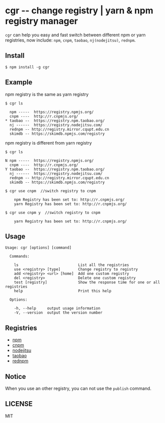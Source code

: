 # cgr -- change registry | yarn & npm registry manager

`cgr` can help you easy and fast switch between different npm or yarn registries,
now include: `npm`, `cnpm`, `taobao`, `nj(nodejitsu)`, `rednpm`.

## Install

```
$ npm install -g cgr
```

## Example

npm registry is the same as yarn registry

```
$ cgr ls

  npm -----  https://registry.npmjs.org/
  cnpm ----  http://r.cnpmjs.org/
* taobao --  https://registry.npm.taobao.org/
  nj ------  https://registry.nodejitsu.com/
  rednpm -- http://registry.mirror.cqupt.edu.cn
  skimdb -- https://skimdb.npmjs.com/registry

```

npm registry is different from yarn registry

```
$ cgr ls

N npm -----  https://registry.npmjs.org/
  cnpm ----  http://r.cnpmjs.org/
Y taobao --  https://registry.npm.taobao.org/
  nj ------  https://registry.nodejitsu.com/
  rednpm -- http://registry.mirror.cqupt.edu.cn
  skimdb -- https://skimdb.npmjs.com/registry

```

```
$ cgr use cnpm  //switch registry to cnpm

    npm Registry has been set to: http://r.cnpmjs.org/
    yarn Registry has been set to: http://r.cnpmjs.org/

```

```
$ cgr use cnpm y  //switch registry to cnpm

    yarn Registry has been set to: http://r.cnpmjs.org/

```

## Usage

```
Usage: cgr [options] [command]

  Commands:

    ls                           List all the registries
    use <registry> [type]        Change registry to registry
    add <registry> <url> [home]  Add one custom registry
    del <registry>               Delete one custom registry
    test [registry]              Show the response time for one or all registries
    help                         Print this help

  Options:

    -h, --help     output usage information
    -V, --version  output the version number
```

## Registries

- [npm](https://www.npmjs.org)
- [cnpm](http://cnpmjs.org)
- [nodejitsu](https://www.nodejitsu.com)
- [taobao](http://npm.taobao.org/)
- [rednpm](http://npm.mirror.cqupt.edu.cn)

## Notice

When you use an other registry, you can not use the `publish` command.

## LICENSE

MIT

